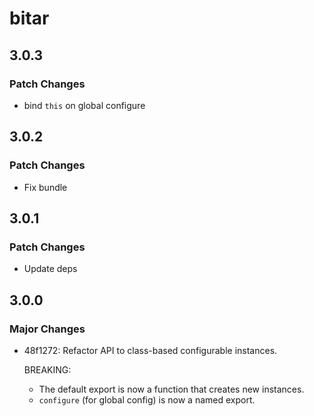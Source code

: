 # bitar

## 3.0.3

### Patch Changes

- bind `this` on global configure

## 3.0.2

### Patch Changes

- Fix bundle

## 3.0.1

### Patch Changes

- Update deps

## 3.0.0

### Major Changes

- 48f1272: Refactor API to class-based configurable instances.

  BREAKING:

  - The default export is now a function that creates new instances.
  - `configure` (for global config) is now a named export.
